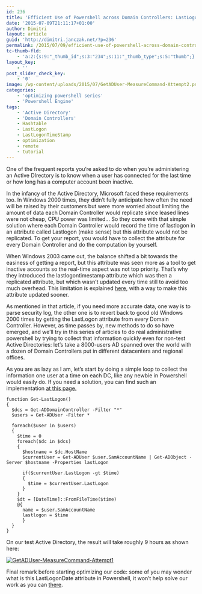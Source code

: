 ```yaml
---
id: 236
title: 'Efficient Use of Powershell across Domain Controllers: LastLogon Part 1'
date: '2015-07-09T21:11:17+01:00'
author: Dimitri
layout: article
guid: 'http://dimitri.janczak.net/?p=236'
permalink: /2015/07/09/efficient-use-of-powershell-across-domain-controllers-lastlogon-part-1/
tc-thumb-fld:
    - 'a:2:{s:9:"_thumb_id";s:3:"234";s:11:"_thumb_type";s:5:"thumb";}'
layout_key:
    - ''
post_slider_check_key:
    - '0'
image: /wp-content/uploads/2015/07/GetADUser-MeasureCommand-Attempt2.png
categories:
    - 'optimizing powershell series'
    - 'Powershell Engine'
tags:
    - 'Active Directory'
    - 'Domain Controllers'
    - Hashtable
    - LastLogon
    - LastLogonTimeStamp
    - optimization
    - remote
    - tutorial
---
```


One of the frequent reports you’re asked to do when you’re administering an Active DIrectory is to know when a user has connected for the last time or how long has a computer account been inactive.

In the infancy of the Active Directory, Microsoft faced these requirements too. In Windows 2000 times, they didn’t fully anticipate how often the need will be raised by their customers but were more worried about limiting the amount of data each Domain Controller would replicate since leased lines were not cheap, CPU power was limited… So they come with that simple solution where each Domain Controller would record the time of lastlogon in an attribute called Lastlogon (make sense) but this attribute would not be replicated. To get your report, you would have to collect the attribute for every Domain Controller and do the computation by yourself.

When Windows 2003 came out, the balance shifted a bit towards the easiness of getting a report, but this attribute was seen more as a tool to get inactive accounts so the real-time aspect was not top priority. That’s why they introduced the lastlogontimestamp attribute which was then a replicated attribute, but which wasn’t updated every time still to avoid too much overhead. This limitation is explained [here](http://blogs.technet.com/b/askds/archive/2009/04/15/the-lastlogontimestamp-attribute-what-it-was-designed-for-and-how-it-works.aspx), with a way to make this attribute updated sooner.

As mentioned in that article, if you need more accurate data, one way is to parse security log, the other one is to revert back to good old Windows 2000 times by getting the LastLogon attribute from every Domain Controller. However, as time passes by, new methods to do so have emerged, and we’ll try in this series of articles to do real administrative powershell by trying to collect that information quickly even for non-test Active Directories: let’s take a 8000-users AD spanned over the world with a dozen of Domain Controllers put in different datacenters and regional offices.

As you are as lazy as I am, let’s start by doing a simple loop to collect the information one user at a time on each DC, like any newbie in Powershell would easily do. If you need a solution, you can find such an implementation [at this page.](https://www.interworks.com/blog/trhymer/2014/01/22/powershell-get-last-logon-all-users-across-all-domain-controllers)

```
function Get-LastLogon()
{
  $dcs = Get-ADDomainController -Filter "*"
  $users = Get-ADUser -Filter *

  foreach($user in $users)
  {
    $time = 0
    foreach($dc in $dcs)
    { 
      $hostname = $dc.HostName
      $currentUser = Get-ADUser $user.SamAccountName | Get-ADObject -Server $hostname -Properties lastLogon

      if($currentUser.LastLogon -gt $time) 
      {
        $time = $currentUser.LastLogon
      }
    }
    $dt = [DateTime]::FromFileTime($time)   
    @{
      name = $user.SamAccountName
      lastlogon = $time
      }
  }
}
```

On our test Active Directory, the result will take roughly 9 hours as shown here:

[![GetADUser-MeasureCommand-Attempt1](http://dimitri.janczak.net/wp-content/uploads/2015/07/GetADUser-MeasureCommand-Attempt1.png)](http://dimitri.janczak.net/wp-content/uploads/2015/07/GetADUser-MeasureCommand-Attempt1.png)

Final remark before starting optimizing our code: some of you may wonder what is this LastLogonDate attribute in Powershell, it won’t help solve our work as you can [there](http://social.technet.microsoft.com/wiki/contents/articles/22461.understanding-the-ad-account-attributes-lastlogon-lastlogontimestamp-and-lastlogondate.aspx).
